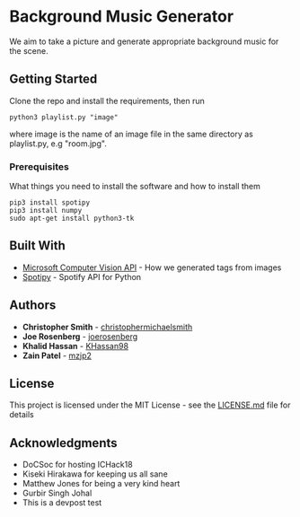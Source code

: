 # Background Music Generator

We aim to take a picture and generate appropriate background music for the scene.

## Getting Started

Clone the repo and install the requirements, then run 
```
python3 playlist.py "image"
```
where image is the name of an image file in the same directory as playlist.py, e.g "room.jpg".

### Prerequisites

What things you need to install the software and how to install them

```
pip3 install spotipy
pip3 install numpy
sudo apt-get install python3-tk
```

## Built With

* [Microsoft Computer Vision API](http://customvision.ai/) - How we generated tags from images
* [Spotipy](http://spotipy.readthedocs.io/en/latest/) - Spotify API for Python

## Authors

* **Christopher Smith** - [christophermichaelsmith](https://github.com/christophermichaelsmith)
* **Joe Rosenberg** - [joerosenberg](https://github.com/joerosenberg)
* **Khalid Hassan** - [KHassan98](https://github.com/KHassan98)
* **Zain Patel** - [mzjp2](https://github.com/mzjp2)


## License

This project is licensed under the MIT License - see the [LICENSE.md](LICENSE.md) file for details

## Acknowledgments

* DoCSoc for hosting ICHack18
* Kiseki Hirakawa for keeping us all sane
* Matthew Jones for being a very kind heart
* Gurbir Singh Johal
* This is a devpost test
